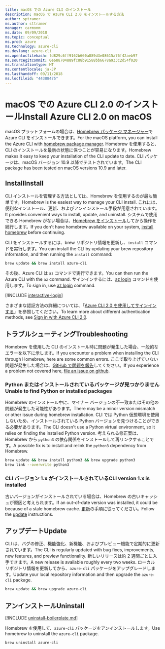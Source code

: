 ```yaml
---
title: macOS での Azure CLI のインストール
description: macOS で Azure CLI 2.0 をインストールする方法
author: sptramer
ms.author: sttramer
manager: carmonm
ms.date: 09/09/2018
ms.topic: conceptual
ms.prod: azure
ms.technology: azure-cli
ms.devlang: azure-cli
ms.openlocfilehash: fd829c6ff9162b660a889d3e08615a76f42aeb97
ms.sourcegitcommit: 0e688704889fc88b91588bb6678a933c2d54f020
ms.translationtype: HT
ms.contentlocale: ja-JP
ms.lasthandoff: 09/11/2018
ms.locfileid: "44388475"
---
```

# <a name="install-azure-cli-20-on-macos"></a><span data-ttu-id="f8e3d-103">macOS での Azure CLI 2.0 のインストール</span><span class="sxs-lookup"><span data-stu-id="f8e3d-103">Install Azure CLI 2.0 on macOS</span></span>

<span data-ttu-id="f8e3d-104">macOS プラットフォームの場合は、[Homebrew パッケージ マネージャー](https://brew.sh)で Azure CLI をインストールできます。</span><span class="sxs-lookup"><span data-stu-id="f8e3d-104">For the macOS platform, you can install the Azure CLI with [homebrew package manager](https://brew.sh).</span></span> <span data-ttu-id="f8e3d-105">Homebrew を使用すると、CLI のインストールを最新の状態に保つことが容易になります。</span><span class="sxs-lookup"><span data-stu-id="f8e3d-105">Homebrew makes it easy to keep your installation of the CLI update to date.</span></span> <span data-ttu-id="f8e3d-106">CLI パッケージは、macOS バージョン 10.9 以降でテストされています。</span><span class="sxs-lookup"><span data-stu-id="f8e3d-106">The CLI package has been tested on macOS versions 10.9 and later.</span></span>

## <a name="install"></a><span data-ttu-id="f8e3d-107">Install</span><span class="sxs-lookup"><span data-stu-id="f8e3d-107">Install</span></span>

<span data-ttu-id="f8e3d-108">CLI インストールを管理する方法としては、Homebrew を使用するのが最も簡単です。</span><span class="sxs-lookup"><span data-stu-id="f8e3d-108">Homebrew is the easiest way to manage your CLI install.</span></span> <span data-ttu-id="f8e3d-109">これには、便利なインストール、更新、およびアンインストール手段が用意されています。</span><span class="sxs-lookup"><span data-stu-id="f8e3d-109">It provides convenient ways to install, update, and uninstall.</span></span>
<span data-ttu-id="f8e3d-110">システムで使用できる Homebrew がない場合は、[Homebrew をインストール](https://docs.brew.sh/Installation.html)してから操作を続行します。</span><span class="sxs-lookup"><span data-stu-id="f8e3d-110">If you don't have homebrew available on your system, [install homebrew](https://docs.brew.sh/Installation.html) before continuing.</span></span>

<span data-ttu-id="f8e3d-111">CLI をインストールするには、brew リポジトリ情報を更新し、`install` コマンドを実行します。</span><span class="sxs-lookup"><span data-stu-id="f8e3d-111">You can install the CLI by updating your brew repository information, and then running the `install` command:</span></span>

```bash
brew update && brew install azure-cli
```

<span data-ttu-id="f8e3d-112">その後、Azure CLI は `az` コマンドで実行できます。</span><span class="sxs-lookup"><span data-stu-id="f8e3d-112">You can then run the Azure CLI with the `az` command.</span></span> <span data-ttu-id="f8e3d-113">サインインするには、[az login](/cli/azure/reference-index#az-login) コマンドを使用します。</span><span class="sxs-lookup"><span data-stu-id="f8e3d-113">To sign in, use [az login](/cli/azure/reference-index#az-login) command.</span></span>

[!INCLUDE [interactive-login](includes/interactive-login.md)]

<span data-ttu-id="f8e3d-114">さまざまな認証方法の詳細については、「[Azure CLI 2.0 を使用してサインインする](authenticate-azure-cli.md)」を参照してください。</span><span class="sxs-lookup"><span data-stu-id="f8e3d-114">To learn more about different authentication methods, see [Sign in with Azure CLI 2.0](authenticate-azure-cli.md).</span></span>

## <a name="troubleshooting"></a><span data-ttu-id="f8e3d-115">トラブルシューティング</span><span class="sxs-lookup"><span data-stu-id="f8e3d-115">Troubleshooting</span></span>

<span data-ttu-id="f8e3d-116">Homebrew を使用した CLI のインストール時に問題が発生した場合、一般的なエラーを以下に示します。</span><span class="sxs-lookup"><span data-stu-id="f8e3d-116">If you encounter a problem when installing the CLI through Homebrew, here are some common errors.</span></span> <span data-ttu-id="f8e3d-117">ここで取り上げていない問題が発生した場合は、[GitHub で問題を報告](https://github.com/Azure/azure-cli/issues)してください。</span><span class="sxs-lookup"><span data-stu-id="f8e3d-117">If you experience a problem not covered here, [file an issue on github](https://github.com/Azure/azure-cli/issues).</span></span>

### <a name="unable-to-find-python-or-installed-packages"></a><span data-ttu-id="f8e3d-118">Python またはインストールされているパッケージが見つかりません</span><span class="sxs-lookup"><span data-stu-id="f8e3d-118">Unable to find Python or installed packages</span></span>

<span data-ttu-id="f8e3d-119">Homebrew のインストール中に、マイナー バージョンの不一致またはその他の問題が発生した可能性があります。</span><span class="sxs-lookup"><span data-stu-id="f8e3d-119">There may be a minor version mismatch or other issue during homebrew installation.</span></span> <span data-ttu-id="f8e3d-120">CLI では Python 仮想環境を使用しないため、インストールされている Python バージョンを見つけることができる必要があります。</span><span class="sxs-lookup"><span data-stu-id="f8e3d-120">The CLI doesn't use a Python virtual environment, so it relies on finding the installed Python version.</span></span> <span data-ttu-id="f8e3d-121">考えられる修正案は、Homebrew から `python3` の依存関係をインストールして再リンクすることです。</span><span class="sxs-lookup"><span data-stu-id="f8e3d-121">A possible fix is to install and relink the `python3` dependency from Homebrew.</span></span>

```bash
brew update && brew install python3 && brew upgrade python3
brew link --overwrite python3
```

### <a name="cli-version-1x-is-installed"></a><span data-ttu-id="f8e3d-122">CLI バージョン 1.x がインストールされている</span><span class="sxs-lookup"><span data-stu-id="f8e3d-122">CLI version 1.x is installed</span></span>

<span data-ttu-id="f8e3d-123">古いバージョンがインストールされている場合は、Homebrew の古いキャッシュが原因と考えられます。</span><span class="sxs-lookup"><span data-stu-id="f8e3d-123">If an out-of-date version was installed, it could be because of a stale homebrew cache.</span></span> <span data-ttu-id="f8e3d-124">[更新](#Update)の手順に従ってください。</span><span class="sxs-lookup"><span data-stu-id="f8e3d-124">Follow the [update](#Update) instructions.</span></span>

## <a name="update"></a><span data-ttu-id="f8e3d-125">アップデート</span><span class="sxs-lookup"><span data-stu-id="f8e3d-125">Update</span></span>

<span data-ttu-id="f8e3d-126">CLI は、バグの修正、機能強化、新機能、およびプレビュー機能で定期的に更新されています。</span><span class="sxs-lookup"><span data-stu-id="f8e3d-126">The CLI is regularly updated with bug fixes, improvements, new features, and preview functionality.</span></span> <span data-ttu-id="f8e3d-127">新しいリリースは約 2 週間ごとに入手できます。</span><span class="sxs-lookup"><span data-stu-id="f8e3d-127">A new release is available roughly every two weeks.</span></span> <span data-ttu-id="f8e3d-128">ローカル リポジトリ情報を更新してから、`azure-cli` パッケージをアップグレードします。</span><span class="sxs-lookup"><span data-stu-id="f8e3d-128">Update your local repository information and then upgrade the `azure-cli` package.</span></span>

```bash
brew update && brew upgrade azure-cli
```

## <a name="uninstall"></a><span data-ttu-id="f8e3d-129">アンインストール</span><span class="sxs-lookup"><span data-stu-id="f8e3d-129">Uninstall</span></span>

[!INCLUDE [uninstall-boilerplate.md](includes/uninstall-boilerplate.md)]

<span data-ttu-id="f8e3d-130">Homebrew を使用して、`azure-cli` パッケージをアンインストールします。</span><span class="sxs-lookup"><span data-stu-id="f8e3d-130">Use homebrew to uninstall the `azure-cli` package.</span></span>

```bash
brew uninstall azure-cli
```
